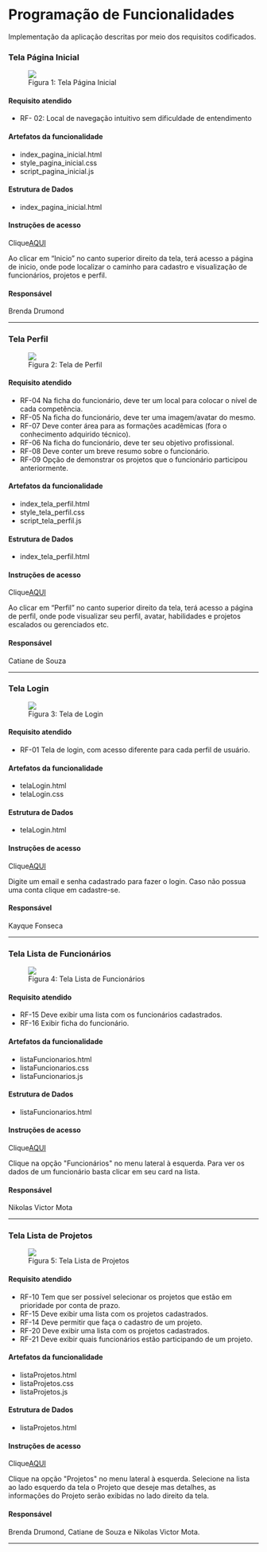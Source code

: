 # Programação de Funcionalidades

Implementação da aplicação descritas por meio dos requisitos codificados. 

### Tela Página Inicial

<figure> 
  <img src="img/telaInicio.png">
  <figcaption>Figura 1: Tela Página Inicial</figcaption>
</figure>

#### Requisito atendido

- RF- 02: Local de navegação intuitivo sem dificuldade de entendimento

#### Artefatos da funcionalidade

- index_pagina_inicial.html
- style_pagina_inicial.css
- script_pagina_inicial.js

#### Estrutura de Dados

- index_pagina_inicial.html
  

#### Instruções de acesso

Clique<a href="https://icei-puc-minas-pmv-ads.github.io/pmv-ads-2024-1-e1-proj-web-t13-game-of-work/codigo-fonte/paginaInicial/index_pagina_inicial.html">AQUI</a>

Ao clicar em “Inicio” no canto superior direito da tela, terá acesso a página de inicio, onde pode localizar o caminho para cadastro e visualização de funcionários, projetos e perfil.

#### Responsável

Brenda Drumond
<hr>

### Tela Perfil

<figure> 
  <img src="img/tela_perfil.png">
  <figcaption>Figura 2: Tela de Perfil</figcaption>
</figure> 

#### Requisito atendido

- RF-04	Na ficha do funcionário, deve ter um local para colocar o nível de cada competência.
- RF-05	Na ficha do funcionário, deve ter uma imagem/avatar do mesmo.
- RF-07	Deve conter área para as formações acadêmicas (fora o conhecimento adquirido técnico).
- RF-06	Na ficha do funcionário, deve ter seu objetivo profissional.
- RF-08	Deve conter um breve resumo sobre o funcionário.
- RF-09	Opção de demonstrar os projetos que o funcionário participou anteriormente.

#### Artefatos da funcionalidade

- index_tela_perfil.html
- style_tela_perfil.css
- script_tela_perfil.js

#### Estrutura de Dados

- index_tela_perfil.html
  

#### Instruções de acesso

Clique<a href="https://icei-puc-minas-pmv-ads.github.io/pmv-ads-2024-1-e1-proj-web-t13-game-of-work/codigo-fonte/paginaInicial/index_pagina_inicial.html">AQUI</a>

Ao clicar em “Perfil” no canto superior direito da tela, terá acesso a página de perfil, onde pode visualizar seu perfil, avatar, habilidades e projetos escalados ou gerenciados etc.

#### Responsável

Catiane de Souza
<hr>

### Tela Login

<figure> 
  <img src="img/login-concluido.jpg">
  <figcaption>Figura 3: Tela de Login</figcaption>
</figure> 

#### Requisito atendido

- RF-01 Tela de login, com acesso diferente para cada perfil de usuário.

#### Artefatos da funcionalidade

- telaLogin.html
- telaLogin.css


#### Estrutura de Dados

- telaLogin.html
  

#### Instruções de acesso

Clique<a href="https://icei-puc-minas-pmv-ads.github.io/pmv-ads-2024-1-e1-proj-web-t13-game-of-work/codigo-fonte/paginaInicial/index_pagina_inicial.html">AQUI</a>

Digite um email e senha cadastrado para fazer o login. Caso não possua uma conta clique em cadastre-se.

#### Responsável

Kayque Fonseca
<hr>

### Tela Lista de Funcionários

<figure> 
  <img src="img/listaFuncionarios-concluido.png">
  <figcaption>Figura 4: Tela Lista de Funcionários</figcaption>
</figure> 

#### Requisito atendido

- RF-15 Deve exibir uma lista com os funcionários cadastrados.
- RF-16 Exibir ficha do funcionário.

#### Artefatos da funcionalidade

- listaFuncionarios.html
- listaFuncionarios.css
- listaFuncionarios.js


#### Estrutura de Dados

- listaFuncionarios.html
  

#### Instruções de acesso

Clique<a href="https://icei-puc-minas-pmv-ads.github.io/pmv-ads-2024-1-e1-proj-web-t13-game-of-work/codigo-fonte/paginaInicial/index_pagina_inicial.html">AQUI</a>

Clique na opção "Funcionários" no menu lateral à esquerda. Para ver os dados de um funcionário basta clicar em seu card na lista.

#### Responsável

Nikolas Victor Mota
<hr>

### Tela Lista de Projetos

<figure> 
  <img src="img/ListaProjetos.png">
  <figcaption>Figura 5: Tela Lista de Projetos</figcaption>
</figure> 

#### Requisito atendido

- RF-10	Tem que ser possível selecionar os projetos que estão em prioridade por conta de prazo.
- RF-15 Deve exibir uma lista com os projetos cadastrados.
- RF-14	Deve permitir que faça o cadastro de um projeto.
- RF-20	Deve exibir uma lista com os projetos cadastrados.
- RF-21	Deve exibir quais funcionários estão participando de um projeto.

#### Artefatos da funcionalidade

- listaProjetos.html
- listaProjetos.css
- listaProjetos.js
  

#### Estrutura de Dados

- listaProjetos.html
  

#### Instruções de acesso

Clique<a href="https://icei-puc-minas-pmv-ads.github.io/pmv-ads-2024-1-e1-proj-web-t13-game-of-work/codigo-fonte/paginaInicial/index_pagina_inicial.html">AQUI</a>

Clique na opção "Projetos" no menu lateral à esquerda.
Selecione na lista ao lado esquerdo da tela o Projeto que deseje mas detalhes, as informações do Projeto serão exibidas no lado direito da tela. 

#### Responsável

Brenda Drumond, Catiane de Souza e Nikolas Victor Mota.
<hr>

